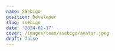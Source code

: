 ```yaml
---
name: SSebigo
position: Developer
slug: ssebigo
date: '2024-01-17'
cover: /images/team/ssebigo/avatar.jpeg
draft: false
---
```


